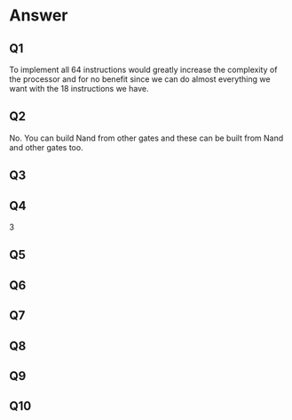 # Answer
## Q1
To implement all 64 instructions would greatly increase the complexity of the processor and for no benefit since we can do almost everything we want with the 18 instructions we have.

## Q2

No. You can build Nand from other gates and these can be built from Nand and other gates too.

## Q3



## Q4

3

## Q5



## Q6



## Q7



## Q8



## Q9



## Q10


